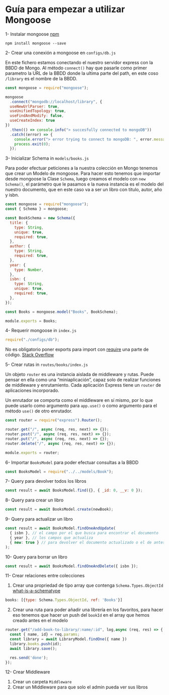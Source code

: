 # Guía para empezar a utilizar Mongoose

1- Instalar mongoose [npm](https://www.npmjs.com/package/mongoose)

```
npm install mongoose --save
```

2- Crear una conexión a mongoose en `configs/db.js`

En este fichero estamos conectando el nuestro servidor express con la BBDD de Mongo.
Al método `connect()` hay que pasarle como primer parametro la URL de la BBDD donde la ultima parte del path, en este coso `/library` es el nombre de la BBDD.

```js
const mongoose = require("mongoose");

mongoose
  .connect("mongodb://localhost/library", {
  useNewUrlParser: true,
  useUnifiedTopology: true,
  useFindAndModify: false,
  useCreateIndex: true
})
  .then(() => console.info("> succesfully connected to mongoDB"))
  .catch((error) => {
    console.error("> error trying to connect to mongoDB: ", error.message);
    process.exit(0);
  });
```

3- Inicializar Schema in `models/books.js`

Para poder efectuar peticiones a la nuestra colección en Mongo tenemos que crear un Modelo de mongoose. Para hacer esto tenemos que importar desde mongoose la Clase `Schema`, luego creamos el modelo con `new Schema()`, el parámetro que le pasamos e la nueva instancia es el modelo del nuestro documento, que en este caso va a ser un libro con titulo, autor, año y isbn. 

```js
const mongoose = require("mongoose");
const { Schema } = mongoose;

const BookSchema = new Schema({
  title: {
    type: String,
    unique: true,
    required: true,
  },
  author: {
    type: String,
    required: true,
  },
  year: {
    type: Number,
  },
  isbn: {
    type: String,
    unique: true,
    required: true,
  },
});

const Books = mongoose.model("Books", BookSchema);

module.exports = Books;
```

4- Requerir mongoose in `index.js`

```js
require("./configs/db");
```

No es obligatorio poner exports para import con [require](https://nodejs.org/es/knowledge/getting-started/what-is-require/) una parte de código. [Stack Overflow](https://stackoverflow.com/a/38172616/9095807)

5- Crear rutas in `routes/books/index.js`

Un objeto `router` es una instancia aislada de middleware y rutas. Puede pensar en ella como una “miniaplicación”, capaz solo de realizar funciones de middleware y enrutamiento. Cada aplicación Express tiene un `router` de aplicaciones incorporado.

Un enrutador se comporta como el middleware en sí mismo, por lo que puede usarlo como argumento para `app.use()` o como argumento para el método `use()` de otro enrutador.

```js
const router = require("express").Router();

router.get("/", async (req, res, next) => {});
router.post("/", async (req, res, next) => {});
router.put("/", async (req, res, next) => {});
router.delete("/", async (req, res, next) => {});

module.exports = router;
```

6- Importar `BooksModel` para poder efectuar consultas a la BBDD

```js
const BooksModel = require("../../models/Book");
```

7- Query para devolver todos los libros

```js
const result = await BooksModel.find({}, { _id: 0, __v: 0 });
```

8- Query para crear un libro

```js
const result = await BooksModel.create(newBook);
```

9- Query para actualizar un libro

```js
const result = await BooksModel.findOneAndUpdate(
  { isbn }, // el campo por el que busca para encontrar el documento
  { year }, // los campos que actualiza
  { new: true } // para devolver el documento actualizado o el de antes de actualizar
);
```

10- Query para borrar un libro

```js
const result = await BooksModel.findOneAndDelete({ isbn });
```

11- Crear relaciones entre colecciones
1. Crear una propriedad de tipo array que contenga `Schema.Types.ObjectId` [what-is-a-schematype](https://mongoosejs.com/docs/schematypes.html#what-is-a-schematype)
```js
books: [{type: Schema.Types.ObjectId, ref: 'Books'}]
```
2. Crear una ruta para poder añadir una librería en los favoritos, para hacer eso tenemos que hacer un push del `bookId` en el array que hemos creado antes en el modelo
```js
router.get("/add-book-to-library/:name/:id", log,async (req, res) => {
  const { name, id} = req.params;
  const library = await LibraryModel.findOne({ name })
  library.books.push(id);
  await library.save();

  res.send('done');
});
```
12- Crear Middleware

1. Crear un carpeta `Middleware`
2. Crear un Middleware para que solo el admin pueda ver sus libros 
